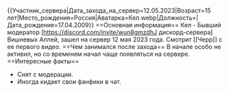 {{Участник_сервера|Дата_захода_на_сервер=12.05.2023|Возраст=15 лет|Место_рождения=Россия|Аватарка=Кел.webp|Должность=|Дата_рождения=17.04.2009}}
==Основная информация==
Кел - Бывший модератор [https://discord.com/invite/wun8gmzdhJ дискорд-сервера] Вишневых Аллей, зашел на сервер 12 мая 2023 года. Смотрит [[Черр]] с ее первого видео.
==Чем занимался после захода==
В начале особо не активил, но со временем начал чаще появляться на сервере.
==Интересные факты==

* Снят с модерации.
* Иногда кидает свои фанфики в чат.
 